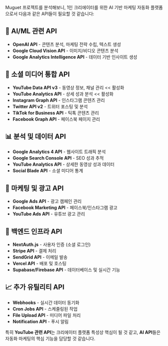 Muguet 프로젝트를 분석해보니, 1인 크리에이터를 위한 AI 기반 마케팅 자동화 플랫폼으로서 다음과 같은 API들이 필요할 것 같습니다:

## 🤖 AI/ML 관련 API
- **OpenAI API** - 콘텐츠 분석, 마케팅 전략 수립, 텍스트 생성
- **Google Cloud Vision API** - 이미지/비디오 콘텐츠 분석
- **Google Analytics Intelligence API** - 데이터 기반 인사이트 생성

## 📱 소셜 미디어 통합 API
- **YouTube Data API v3** - 동영상 정보, 채널 관리 << 활성화
- **YouTube Analytics API** - 상세 성과 분석      << 활성화
- **Instagram Graph API** - 인스타그램 콘텐츠 관리
- **Twitter API v2** - 트위터 포스팅 및 분석
- **TikTok for Business API** - 틱톡 콘텐츠 관리
- **Facebook Graph API** - 페이스북 페이지 관리

## 📊 분석 및 데이터 API
- **Google Analytics 4 API** - 웹사이트 트래픽 분석
- **Google Search Console API** - SEO 성과 추적
- **YouTube Analytics API** - 상세한 동영상 성과 데이터
- **Social Blade API** - 소셜 미디어 통계

## 🎯 마케팅 및 광고 API
- **Google Ads API** - 광고 캠페인 관리
- **Facebook Marketing API** - 페이스북/인스타그램 광고
- **YouTube Ads API** - 유튜브 광고 관리

## 🔧 백엔드 인프라 API
- **NextAuth.js** - 사용자 인증 (소셜 로그인)
- **Stripe API** - 결제 처리
- **SendGrid API** - 이메일 발송
- **Vercel API** - 배포 및 호스팅
- **Supabase/Firebase API** - 데이터베이스 및 실시간 기능

## 📈 추가 유틸리티 API
- **Webhooks** - 실시간 데이터 동기화
- **Cron Jobs API** - 스케줄링된 작업
- **File Upload API** - 미디어 파일 처리
- **Notification API** - 푸시 알림

특히 **YouTube 관련 API**는 크리에이터 플랫폼 특성상 핵심이 될 것 같고, **AI API**들은 자동화 마케팅의 핵심 기능을 담당할 것 같습니다.